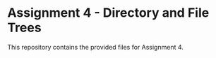 # Assignment 4 - Directory and File Trees

This repository contains the provided files for Assignment 4.